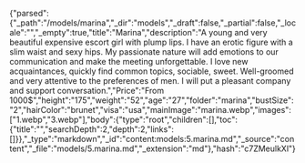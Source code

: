{"parsed":{"_path":"/models/marina","_dir":"models","_draft":false,"_partial":false,"_locale":"","_empty":true,"title":"Marina","description":"A young and very beautiful expensive escort girl with plump lips. I have an erotic figure with a slim waist and sexy hips. My passionate nature will add emotions to our communication and make the meeting unforgettable. I love new acquaintances, quickly find common topics, sociable, sweet. Well-groomed and very attentive to the preferences of men. I will put a pleasant company and support conversation.","Price":"From 1000$","height":"175","weight":"52","age":"27","folder":"marina","bustSize":"2","hairColor":"brunet","visa":"usa","mainImage":"marina.webp","images":["1.webp","3.webp"],"body":{"type":"root","children":[],"toc":{"title":"","searchDepth":2,"depth":2,"links":[]}},"_type":"markdown","_id":"content:models:5.marina.md","_source":"content","_file":"models/5.marina.md","_extension":"md"},"hash":"c7ZMeulkXl"}